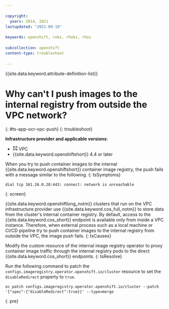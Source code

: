```yaml
---

copyright:
  years: 2014, 2021
lastupdated: "2021-09-10"

keywords: openshift, roks, rhoks, rhos

subcollection: openshift
content-type: troubleshoot

---
```


{{site.data.keyword.attribute-definition-list}}  

# Why can't I push images to the internal registry from outside the VPC network?
{: #ts-app-ocr-vpc-push}
{: troubleshoot}

**Infrastructure provider and applicable versions**:
* <img src="../images/icon-vpc.png" alt="VPC infrastructure provider icon" width="15" style="width:15px; border-style: none"/> VPC
* {{site.data.keyword.openshiftshort}} 4.4 or later


When you try to push container images to the internal {{site.data.keyword.openshiftshort}} container image registry, the push fails with a message similar to the following.
{: tsSymptoms} 

```
dial tcp 161.26.0.28:443: connect: network is unreachable
```
{: screen}


{{site.data.keyword.openshiftlong_notm}} clusters that run on the VPC infrastructure provider use {{site.data.keyword.cos_full_notm}} to store data from the cluster's internal container registry. By default, access to the {{site.data.keyword.cos_short}} endpoint is available only from inside a VPC instance. Therefore, when external process such as a local machine or CI/CD pipeline try to push container images to the internal registry from outside the VPC, the image push fails.
{: tsCauses}


Modify the custom resource of the internal image registry operator to proxy container image traffic through the internal registry pods to the direct {{site.data.keyword.cos_short}} endpoints.
{: tsResolve} 

Run the following command to patch the `configs.imageregistry.operator.openshift.io/cluster` resource to set the `disableRedirect` property to `true`. 

```
oc patch configs.imageregistry.operator.openshift.io/cluster --patch '{"spec":{"disableRedirect":true}}' --type=merge
```
{: pre}


